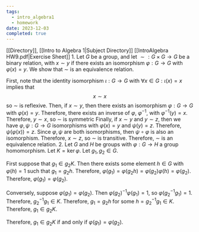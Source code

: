 ```yaml
---
tags:
  - intro_algebra1
  - homework
date: 2023-12-03
completed: true
---
```

[[Directory]], [[Intro to Algebra 1|Subject Directory]]
[[IntroAlgebra HW9.pdf|Exercise Sheet]]
1. 
Let $G$ be a group, and let ${} \sim:G \times G\to{}G {}$ be a binary relation, with $x\sim y$ if there exists an isomorphism $\varphi:G\to{}G {}$ with ${} \varphi(x)=y {}$. We show that $\sim$ is an equivalence relation.

First, note that the identity isomorphism ${} \iota:G\to{}G {}$ with ${} \forall x \in G:\iota(x)=x {}$ implies that 
$$
x\sim x
$$
so $\sim$ is reflexive.
Then, if $x\sim y$, then there exists an isomorphism $\varphi:G\to{}G {}$ with ${} \varphi(x)=y {}$. Therefore, there exists an inverse of $\varphi$, $\varphi ^{-1}$, with ${} \varphi ^{-1}(y)=x {}$. Therefore, $y\sim x$, so $\sim$ is symmetric
Finally, if $x\sim y$ and $y\sim z$, then we have ${} \varphi,\, \psi:G\to{}G {}$ isomorphisms with ${} \varphi(x)=y {}$ and ${} \psi(y)=z {}$. Therefore, ${} \psi(\varphi(x))=z {}$. Since ${} \varphi,\, \psi {}$ are both isomorphisms, then $\psi \circ \varphi {}$ is also an isomorphism. Therefore, $x\sim z$, so $\sim$ is transitive. Therefore, $\sim$ is an equivalence relation.
2. 
Let $G$ and $H$ be groups with $\varphi:G\to{}H {}$ a group homomorphism. Let ${} K=\ker \varphi {}$. Let ${} g_{1},\, g_{2} \in G. {}$ 

First suppose that ${} g_{1} \in g_{2} K {}$. Then there exists some element ${} h \in G {}$ with ${} \varphi(h)=1 {}$ such that ${} g_{1}=g_{2}h {}$. Therefore, ${} \varphi(g_{1})=\varphi(g_{2} h)=\varphi(g_{2})\varphi (h)=\varphi(g_{2}) {}$. Therefore, ${} \varphi(g_{1})=\varphi (g_{2}) {}$.

Conversely, suppose ${} \varphi(g_{1})=\varphi (g_{2}) {}$. Then ${} \varphi(g_{2})^{-1}\varphi(g_{1})=1 {}$, so ${} \varphi(g_{2} ^{-1}g_{1})=1 {}$. Therefore, ${} g_{2} ^{-1}g_{1} \in K {}$. Therefore, ${} g_{1} = g_{2}h {}$ for some ${} h=g_{2} ^{-1}g_{1} \in K {}$. Therefore, ${} g_{1} \in g_{2} K {}$.

Therefore, ${} g_{1} \in g_{2} K {}$ if and only if ${} \varphi(g_{1})=\varphi (g_{2}) {}$.
